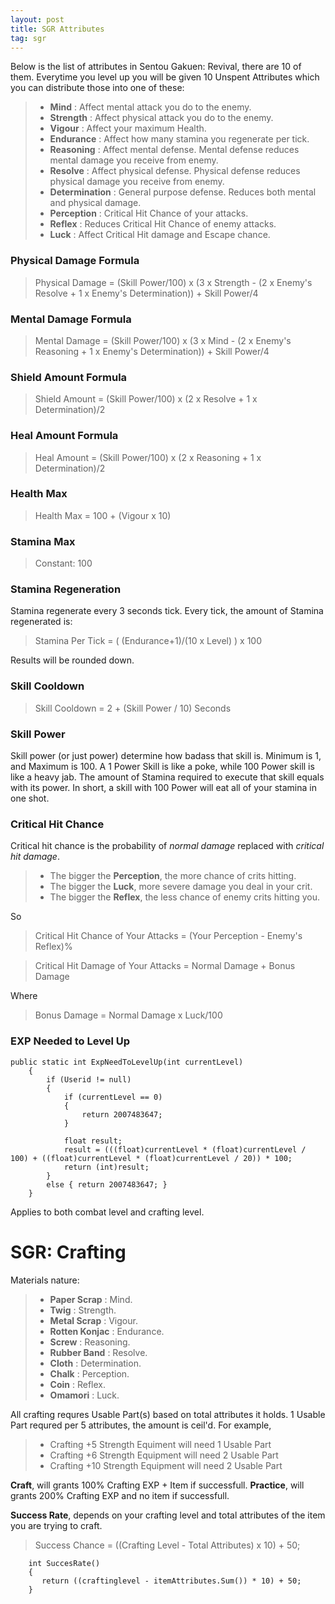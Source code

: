 ```yaml
---
layout: post
title: SGR Attributes
tag: sgr
---
```


Below is the list of attributes in Sentou Gakuen: Revival, there are 10 of them. Everytime you level up you will be given 10 Unspent Attributes which you can distribute those into one of these:
>  - **Mind** : Affect mental attack you do to the enemy.
>  - **Strength** : Affect physical attack you do to the enemy.
>  - **Vigour** : Affect your maximum Health. 
>  - **Endurance** : Affect how many stamina you regenerate per tick.
>  - **Reasoning** : Affect mental defense. Mental defense reduces mental damage you receive from enemy.
>  - **Resolve** : Affect physical defense. Physical defense reduces physical damage you receive from enemy.
>  - **Determination** : General purpose defense. Reduces both mental and physical damage.
>  - **Perception** : Critical Hit Chance of your attacks.
>  - **Reflex** : Reduces Critical Hit Chance of enemy attacks.
>  - **Luck** : Affect Critical Hit damage and Escape chance.

### Physical Damage Formula
> Physical Damage = (Skill Power/100) x (3 x Strength - (2 x Enemy's Resolve + 1 x Enemy's Determination)) + Skill Power/4

### Mental Damage Formula
> Mental Damage = (Skill Power/100) x (3 x Mind - (2 x Enemy's Reasoning + 1 x Enemy's Determination)) + Skill Power/4

### Shield Amount Formula 
> Shield Amount = (Skill Power/100) x (2 x Resolve + 1 x Determination)/2

### Heal Amount Formula
> Heal Amount = (Skill Power/100) x (2 x Reasoning + 1 x Determination)/2

### Health Max
> Health Max = 100 + (Vigour x 10)

### Stamina Max
> Constant: 100

### Stamina Regeneration
Stamina regenerate every 3 seconds tick. Every tick, the amount of Stamina regenerated is:
> Stamina Per Tick = ( (Endurance+1)/(10 x Level) ) x 100

Results will be rounded down.

### Skill Cooldown
> Skill Cooldown = 2 + (Skill Power / 10) Seconds

### Skill Power
Skill power (or just power) determine how badass that skill is. Minimum is 1, and Maximum is 100. A 1 Power Skill is like a poke, while 100 Power skill is like a heavy jab. The amount of Stamina required to execute that skill equals with its power. In short, a skill with 100 Power will eat all of your stamina in one shot. 

### Critical Hit Chance
Critical hit chance is the probability of *normal damage* replaced with *critical hit damage*. 
>- The bigger the **Perception**, the more chance of crits hitting. 
>- The bigger the **Luck**, more severe damage you deal in your crit. 
>- The bigger the **Reflex**, the less chance of enemy crits hitting you. 

So
> Critical Hit Chance of Your Attacks = (Your Perception - Enemy's Reflex)%

> Critical Hit Damage of Your Attacks = Normal Damage + Bonus Damage

Where
> Bonus Damage = Normal Damage x Luck/100

### EXP Needed to Level Up

```Csharp
public static int ExpNeedToLevelUp(int currentLevel)
    {
        if (Userid != null)
        {
            if (currentLevel == 0)
            {
                return 2007483647;
            }

            float result;
            result = (((float)currentLevel * (float)currentLevel / 100) + ((float)currentLevel * (float)currentLevel / 20)) * 100;
            return (int)result;
        }
        else { return 2007483647; }
    }
```

Applies to both combat level and crafting level.

# SGR: Crafting

Materials nature:
>  - **Paper Scrap** : Mind.
>  - **Twig** : Strength.
>  - **Metal Scrap** : Vigour. 
>  - **Rotten Konjac** : Endurance.
>  - **Screw** : Reasoning.
>  - **Rubber Band** : Resolve.
>  - **Cloth** : Determination.
>  - **Chalk** : Perception.
>  - **Coin** : Reflex.
>  - **Omamori** : Luck.
 
All crafting requres Usable Part(s) based on total attributes it holds. 1 Usable Part requred per 5 attributes, the amount is ceil'd. For example, 
>- Crafting +5 Strength Equiment will need 1 Usable Part
>- Crafting +6 Strength Equipment will need 2 Usable Part
>- Crafting +10 Strength Equipment will need 2 Usable Part
 
**Craft**, will grants 100% Crafting EXP + Item if successfull.
**Practice**, will grants 200% Crafting EXP and no item if successfull.

**Success Rate**, depends on your crafting level and total attributes of the item you are trying to craft. 

> Success Chance = ((Crafting Level - Total Attributes) x 10) + 50;

```Csharp
    int SuccesRate()
    {
       return ((craftinglevel - itemAttributes.Sum()) * 10) + 50;
    }
```
